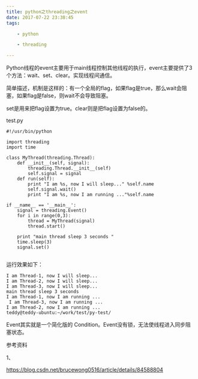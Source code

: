 ```yaml
---
title: python之threading之event
date: 2017-07-22 23:38:45
tags:

	- python

	- threading

---
```


Python线程的event主要用于main线程控制其他线程的执行，event主要提供了3个方法：wait、set、clear。实现线程间通信。

简单描述，机制是这样的：有一个全局的flag，如果flag是true，那么wait会阻塞，如果flag是false，则wait不会导致阻塞。

set是用来把flag设置为true。clear则是把flag设置为false的。

test.py

```
#!/usr/bin/python

import threading
import time

class MyThread(threading.Thread):
	def __init__(self, signal):
		threading.Thread.__init__(self)
		self.signal = signal
	def run(self):
		print "I am %s, now I will sleep..." %self.name
		self.signal.wait()
		print "I am %s, now I am running ..."%self.name
		
if __name__ == '__main__':
	signal = threading.Event()
	for i in range(0,3):
		thread = MyThread(signal)
		thread.start()
		
	print "main thread sleep 3 seconds "
	time.sleep(3)
	signal.set()
	
```

运行效果如下：

```
I am Thread-1, now I will sleep...
I am Thread-2, now I will sleep...
I am Thread-3, now I will sleep...
main thread sleep 3 seconds 
I am Thread-1, now I am running ...
 I am Thread-3, now I am running ...
I am Thread-2, now I am running ...
teddy@teddy-ubuntu:~/work/test/py-test/
```





Event其实就是一个简化版的 Condition。Event没有锁，无法使线程进入同步阻塞状态。



参考资料

1、

https://blog.csdn.net/brucewong0516/article/details/84588804